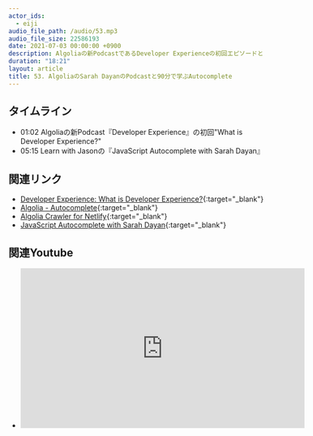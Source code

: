 ```yaml
---
actor_ids:
  - eiji
audio_file_path: /audio/53.mp3
audio_file_size: 22586193
date: 2021-07-03 00:00:00 +0900
description: Algoliaの新PodcastであるDeveloper Experienceの初回エピソードとLearn with JasonのJavaScript Autocomplete with Sarah Dayanについて話しました
duration: "18:21"
layout: article
title: 53. AlgoliaのSarah DayanのPodcastと90分で学ぶAutocomplete
---
```


## タイムライン

- 01:02 Algoliaの新Podcast『Developer Experience』の初回"What is Developer Experience?"
- 05:15 Learn with Jasonの『JavaScript Autocomplete with Sarah Dayan』

## 関連リンク

- [Developer Experience: What is Developer Experience?](https://developerexperience.buzzsprout.com/1806381/8744993-what-is-developer-experience){:target="_blank"}
- [Algolia - Autocomplete](https://www.algolia.com/doc/ui-libraries/autocomplete/introduction/what-is-autocomplete/){:target="_blank"}
- [Algolia Crawler for Netlify](https://www.algolia.com/doc/tools/crawler/netlify-plugin/quick-start/){:target="_blank"}
- [JavaScript Autocomplete with Sarah Dayan](https://www.learnwithjason.dev/javascript-autocomplete){:target="_blank"}

## 関連Youtube

- <iframe width="560" height="315" src="https://www.youtube.com/embed/7WQ00Y-80qs" title="YouTube video player" frameborder="0" allow="accelerometer; autoplay; clipboard-write; encrypted-media; gyroscope; picture-in-picture" allowfullscreen></iframe>